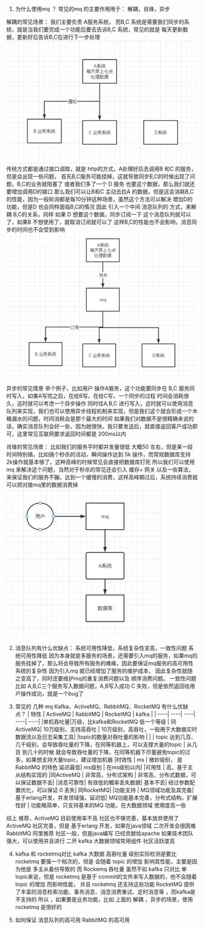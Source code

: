 1. 为什么使用mq ？
    常见的mq 的主要作用用于： 解耦，肖锋，异步

解耦的常见场景：
    我们主要负责 A服务系统， 而B,C 系统是需要我们同步的系统，就是当我们要完成一个功能后要去告诉B,C 系统，常见的就是 每天更新数据，更新好后告诉B,C在进行下一步处理
    ![图片1](./gbf/为什么使用mq1.png)
    传统方式都是通过接口调取，就是 http的方式，A处理好后去调用B 和C 的服务，但是会出现一些问题，
    首先B,C服务可能挂掉，这就导致同步B,C的时候出现了问题，B,C的业务就阻塞了 或者我们多了一个 D 服务 也要这个数据，那么我们就还要增加调用D的接口
    那么我们可以让B和C 主动去拉A 的数据，但是这会消耗B,C的性能，因为一般轮询都是每10分钟这种场景，虽然这个方法可以解决 增加D的功能，但是D 也会同样面临B,C的情况
    因此 引入一个中间  消息队列的 方式，来解耦 B,C的关系，同样 如果 D 想要这个数据，同步订阅一下 这个消息队列就可以了，如果B 不想使用了，就取消订阅就可以了
    这样B,C的性能也不会影响，消息同步的时间也不会受到影响
    ![图片2](./gbf/解耦2.png)

异步的常见情景
    举个例子，比如用户 操作A服务，这个功能要同步在 B,C 服务同时写入，如果A写完之后，在给B写，在给C写，一个同步的过程 时间会消耗很久，这时就可以考虑一个异步操作
    同时往A,B,C 进行写入，这时就可以使用消息队列来实现，我们也可以使用异步线程机制来实现，但是我们这个就会形成一个木桶漏水的问题，时间消耗会是那个最大的时间
    如果我们对数据不是很精确来说的话，确实消息队列会好一些，因为她很快，我只要发送后，就直接返回客户成功即可，这里常见互联网要求返回时间都是 200ms以内

肖锋的常见场景：
    比如我们的服务平时都并发量很低 大概50 左右，但是某一段时间特别搞，比如搞个秒杀的活动，瞬间操作达到 5k 操作，而常规数据库支持 2k操作就基本够了，这种高峰的时候常见会直接把数据库打死
    所以我们可以使用mq 来解决这个问题，当然对于秒杀的常见还会引入 缓存+ 网关 以及一些算法，来保证我们的服务不蹦，达到一个缓慢的消费，这样高峰期过后，系统持续消费就可以把对接mq里的数据消费掉
    ![肖锋](./gbf/肖锋.png)

2. 消息队列有什么优缺点：
    系统可用性降低，系统复杂性变高，一致性问题
    系统可用性降低
        因为本身就是多服务的场景，还需要引入mq的服务，如果mq的服务挂掉了，那么将会导致所有服务的瘫痪，因此要保证mq服务的高可用性
    系统的复杂性
        因为引入mq 就已经增加了服务的维护成本， 因此复杂性就随之变高了，同时还要维护mq的重复消费问题以及 顺序消费问题。
    一致性问题
        比如 A,B,C三个服务写入数据问题，A,B写入成功 C 失败，但是依然返回给用户操作成功，就是一个bug了

3. 常见的 几种 mq Kafka、ActiveMQ、RabbitMQ、RocketMQ 有什么优缺点？
|   特性  |   ActiveMQ    |   RabbitMQ    |   RocketMQ    |   kafka   |
|   ----|   ----|   ----|   ----|   ----|
|单机吞吐量|万级，比kafka和RocketMQ 低一个等级 | 同ActiveMQ| 10万级别，支持高吞吐 | 10万级别，高吞吐，一般用于大数据实时数据流以及日志采集工具|
|topic的数量对吞吐量的影响 | | | topic 达到几百、几千级别，会导致吞吐量的下降，在同等机器上，可以支撑大量的topic | 从几百 到几十的时候 就会导致吞吐量的下降，在同等机器下尽量避免topic的过多，如果想支持大量topic，建议增加机器
|时效性 | ms | 微妙级别， 是RabbitMQ 的特色 延迟最低| ms级别 | 在ms级别以内|
|可用性 | 高，基于主从结构实现的 |同ActiveMQ | 非常高，分布式架构 | 非常高，分布式数据，可以保证数据不丢|
|消息可靠性| 有效低的概率丢失数据| 基本不丢| 经过参数配置优化，可以保证 0 丢失| 同RocketMQ|
|功能支持 | MQ领域功能及其完备| 基于erlang开发，并发领域强，延迟低| MQ功能基本完善，分布式结构，扩展性好 | 功能略简单，只支持基本的MQ 功能，在大数据领域 使用度高一些

综上 推荐，ActiveMQ 目前使用率不高 社区也不够完善，基本放弃使用了
ActiveMQ 社区完善，但是 基于erlang 开发，如果在java领域 二次开发会很困难
RabbitMQ 阿里推荐 社区一般，但是java编写 已经贡献给apache 如果技术团队强大，可以使用并且进行 二开
kafka 大数据领域常用组件 社区活跃度高 

4. kafka 和 rocketmq对比
    kafka 大数据 高吞吐量 级别实际检测是要比 rocketmq 要强一个档次的，但是 会随着 topic 的增加 影响其性能，主要是因为他是 多主从备份导致的
    而 Rockemq 吞吐量 虽然不如 kafka 只对比 单topic来说，但是 rocketmq 是基于 commit的文件来写入数据的，他不会随着 topic 的增加 而影响性能，
    并且 rocketmq 还支持这些功能  RocketMQ 提供了丰富的消息检索功能、事务消息、消息消费重试、定时消息等 ，而kafka是不支持的
    所以 ，如果要是业务功能，比如 上面的 解耦 ，异步的场景，使用 rocketmq 是很好的


5. 如何保证 消息队列的高可用
    RabbitMQ 的高可用
        
